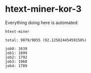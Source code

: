 # htext-miner-kor-3

Everything doing here is automated.

```
htext-miner

total: 9079/9855 (92.12582445459158%)

job0: 1639
job1: 1899
job2: 1792
job3: 1960
job4: 1789
```